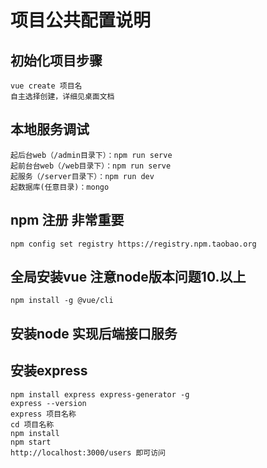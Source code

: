 # 项目公共配置说明 #


## 初始化项目步骤
```
vue create 项目名
自主选择创建，详细见桌面文档
```

## 本地服务调试
```
起后台web（/admin目录下）：npm run serve
起前台台web（/web目录下）：npm run serve
起服务（/server目录下）：npm run dev 
起数据库(任意目录)：mongo
```

## npm 注册 非常重要
```
npm config set registry https://registry.npm.taobao.org
```
## 全局安装vue 注意node版本问题10.以上
```
npm install -g @vue/cli
```

## 安装node 实现后端接口服务
## 安装express
```
npm install express express-generator -g
express --version
express 项目名称
cd 项目名称
npm install
npm start
http://localhost:3000/users 即可访问
```